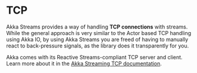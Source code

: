 # TCP

Akka Streams provides a way of handling **TCP connections** with streams. While the general approach is very similar to the Actor based TCP handling using Akka IO, by using Akka Streams you are freed of having to manually react to back-pressure signals, as the library does it transparently for you.

Akka comes with its Reactive Streams-compliant TCP server and client.
Learn more about it in the [Akka Streaming TCP documentation](https://doc.akka.io/docs/akka/current/stream/stream-io.html#streaming-tcp).           
